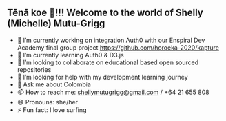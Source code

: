 ## Tēnā koe 👋!!! Welcome to the world of Shelly (Michelle) Mutu-Grigg 

- 🔭 I’m currently working on integration Auth0 with our Enspiral Dev Academy final group project https://github.com/horoeka-2020/kapture
- 🌱 I’m currently learning Auth0 & D3.js
- 👯 I’m looking to collaborate on educational based open sourced repositories
- 🤔 I’m looking for help with my development learning journey
- 💬 Ask me about Colombia
- 📫 How to reach me: shellymutugrigg@gmail.com / +64 21 655 808
- 😄 Pronouns: she/her
- ⚡ Fun fact: I love surfing

